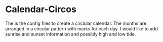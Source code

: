 # Calendar-Circos

The is the config files to create a circlular calendar.
The months are arranged in a circular pattern with marks for each day.
I would like to add sunrise and sunset information and possibly high and low tide.
